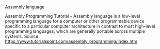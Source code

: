 Assembly language

Assembly Programming Tutorial - Assembly language is a low-level programming language for a computer or other programmable device specific to a particular computer architecture in contrast to most high-level programming languages, which are generally portable across multiple systems.
Source: https://www.tutorialspoint.com/assembly_programming/index.htm